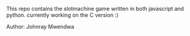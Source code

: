 This repo contains the slotmachine game written in both javascript and python.
currently working on the C version :)

Author: Johnray Mwendwa
